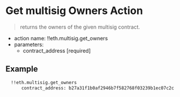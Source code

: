# Get multisig Owners Action

> returns the owners of the given multisig contract.

- action name: !!eth.multisig.get_owners
- parameters:
  - contract_address [required]

## Example

```md
  !!eth.multisig.get_owners
      contract_address: b27a31f1b0af2946b7f582768f03239b1ec07c2c
```
